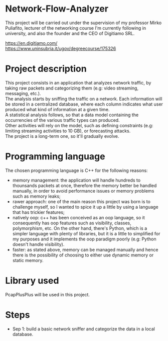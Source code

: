 # Network-Flow-Analyzer
This project will be carried out under the supervision of my professor Mirko Puliafito, lecturer of the networking course I'm currently following in university, and 
also the founder and the CEO of Digitiamo SRL.

https://en.digitiamo.com/                   
https://www.uninsubria.it/ugov/degreecourse/175326           

# Project description
This project consists in an application that analyzes network traffic, by taking raw packets and categorizing them (e.g: video streaming, messaging, etc.).   
The analysis starts by sniffing the traffic on a network. Each information will be stored in a centralized database, where each column indicates what user produced what kind of information at a given time.                      
A statistical analysis follows, so that a data model containing the occurrencies of the various traffic types can produced.   
Other activities will rely on the model, such as defining constraints (e.g: limiting streaming activities to 10 GB), or forecasting attacks.   
The project is a long-term one, so it'll gradually evolve.   

# Programming language
The chosen programming language is C++ for the following reasons:   
- memory management: the application will handle hundreds to thounsands packets at once, therefore the memory better be handled manually, in order to avoid performance issues or memory problems such as memory leaks;
- rawer approach: one of the main reason this project was born is to challenge myself, so I wanted to spice it up a little by using a language that has trickier features;
- natively oop: c++ has been conceived as an oop language, so it consequently has oop features such as visibility, classes, polymorphism, etc. On the other hand, there's Python, which is a simpler language with plenty of libraries, but it is a little to simplified for my purposes and it implements the oop paradigm poorly (e.g: Python doesn't handle visibility).
- faster: as stated above, memory can be managed manually and hence there is the possibility of choosing to either use dynamic memory or static memory.

# Library used
PcapPlusPlus will be used in this project.

# Steps
- Sep 1: build a basic network sniffer and categorize the data in a local database.
